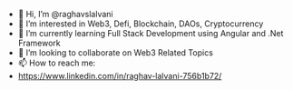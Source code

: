 - 👋 Hi, I’m @raghavslalvani
- 👀 I’m interested in Web3, Defi, Blockchain, DAOs, Cryptocurrency
- 🌱 I’m currently learning Full Stack Development using Angular and .Net Framework
- 💞️ I’m looking to collaborate on Web3 Related Topics
- 📫 How to reach me:
- https://www.linkedin.com/in/raghav-lalvani-756b1b72/

<!---
raghavslalvani/raghavslalvani is a ✨ special ✨ repository because its `README.md` (this file) appears on your GitHub profile.
You can click the Preview link to take a look at your changes.
--->
